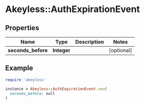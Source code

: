 # Akeyless::AuthExpirationEvent

## Properties

| Name | Type | Description | Notes |
| ---- | ---- | ----------- | ----- |
| **seconds_before** | **Integer** |  | [optional] |

## Example

```ruby
require 'akeyless'

instance = Akeyless::AuthExpirationEvent.new(
  seconds_before: null
)
```

